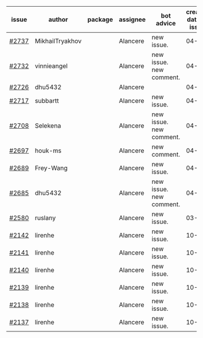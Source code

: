 | issue | author | package | assignee | bot advice | created date of issue | target release date | date from target |
| ------ | ------ | ------ | ------ | ------ | ------ | ------ | :-----: |
| [#2737](https://github.com/Azure/sdk-release-request/issues/2737) | MikhailTryakhov |  | Alancere | new issue. | 04-25 | 05-02 |  |
| [#2732](https://github.com/Azure/sdk-release-request/issues/2732) | vinnieangel |  | Alancere | new issue. new comment. | 04-21 | 05-05 |  |
| [#2726](https://github.com/Azure/sdk-release-request/issues/2726) | dhu5432 |  | Alancere |  | 04-21 | 05-02 |  |
| [#2717](https://github.com/Azure/sdk-release-request/issues/2717) | subbartt |  | Alancere | new issue. | 04-20 | 05-09 |  |
| [#2708](https://github.com/Azure/sdk-release-request/issues/2708) | Selekena |  | Alancere | new issue. new comment. | 04-15 | 05-02 |  |
| [#2697](https://github.com/Azure/sdk-release-request/issues/2697) | houk-ms |  | Alancere | new comment. | 04-15 | 04-22 |  |
| [#2689](https://github.com/Azure/sdk-release-request/issues/2689) | Frey-Wang |  | Alancere | new issue. | 04-15 | 04-22 |  |
| [#2685](https://github.com/Azure/sdk-release-request/issues/2685) | dhu5432 |  | Alancere | new issue. new comment. | 04-14 | 04-22 |  |
| [#2580](https://github.com/Azure/sdk-release-request/issues/2580) | ruslany |  | Alancere | new issue. | 03-17 | 03-31 |  |
| [#2142](https://github.com/Azure/sdk-release-request/issues/2142) | lirenhe |  | Alancere | new issue. | 10-20 | 11-03 |  |
| [#2141](https://github.com/Azure/sdk-release-request/issues/2141) | lirenhe |  | Alancere | new issue. | 10-20 | 11-03 |  |
| [#2140](https://github.com/Azure/sdk-release-request/issues/2140) | lirenhe |  | Alancere | new issue. | 10-20 | 11-05 |  |
| [#2139](https://github.com/Azure/sdk-release-request/issues/2139) | lirenhe |  | Alancere | new issue. | 10-20 | 11-05 |  |
| [#2138](https://github.com/Azure/sdk-release-request/issues/2138) | lirenhe |  | Alancere | new issue. | 10-20 | 11-05 |  |
| [#2137](https://github.com/Azure/sdk-release-request/issues/2137) | lirenhe |  | Alancere | new issue. | 10-20 | 11-05 |  |
